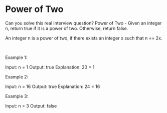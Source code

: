# Power of Two

Can you solve this real interview question? Power of Two - Given an integer n, return true if it is a power of two. Otherwise, return false.

An integer n is a power of two, if there exists an integer x such that n == 2x.

 

Example 1:


Input: n = 1
Output: true
Explanation: 20 = 1


Example 2:


Input: n = 16
Output: true
Explanation: 24 = 16


Example 3:


Input: n = 3
Output: false